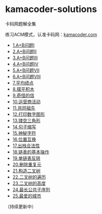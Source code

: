 # kamacoder-solutions

卡码网题解全集 

练习ACM模式，认准卡码网：[kamacoder.com](kamacoder.com) 

* [1.A+B问题I](./problems/0001.A+B问题I.md)
* [2.A+B问题II](./problems/0002.A+B问题II.md)
* [3.A+B问题III](./problems/0003.A+B问题III.md)
* [4.A+B问题IV](./problems/0004.A+B问题IV.md)
* [5.A+B问题VII](./problems/0005.A+B问题VII.md)
* [6.A+B问题VIII](./problems/0006.A+B问题VIII.md)
* [7.平均绩点](./problems/0007.平均绩点.md)
* [8.摆平积木](./problems/0008.摆平积木.md)
* [9.奇怪的信](./problems/0009.奇怪的信.md)
* [10.运营商活动](./problems/0010.运营商活动.md)
* [11.共同祖先](./problems/0011.共同祖先.md)
* [12.打印数字图形](./problems/0012.打印数字图形.md)
* [13.镂空三角形](./problems/0013.镂空三角形.md)
* [14.句子缩写](./problems/0014.句子缩写.md)
* [15.神秘字符](./problems/0015.神秘字符.md)
* [16.位置互换](./problems/0016.位置互换.md)
* [17.出栈合法性](./problems/0017.出栈合法性.md)
* [18.链表的基本操作](./problems/0018.链表的基本操作.md)
* [19.单链表反转](./problems/0019.单链表反转.md)
* [20.删除重复元](./problems/0020.删除重复元素.md)
* [21.构造二叉树](./problems/0021.构造二叉树.md)
* [22.二叉树的遍历](./problems/0022.二叉树的遍历.md)
* [23.二叉树的高度](./problems/0023.二叉树的高度.md)
* [24.最长公共子序列](./problems/0024.最长公共子序列.md)
* [25.最爱的城市](./problems/0025.最爱的城市.md)

（持续更新中）
